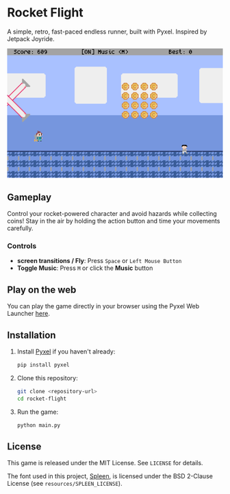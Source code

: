 # Rocket Flight

A simple, retro, fast-paced endless runner, built with Pyxel.
Inspired by Jetpack Joyride.

![Alt text](screenshots/01.gif)

## Gameplay

Control your rocket-powered character and avoid hazards while collecting coins! Stay in the air by holding the action button and time your movements carefully.

### Controls
- **screen transitions / Fly**: Press `Space` or `Left Mouse Button`
- **Toggle Music**: Press `M` or click the **Music** button

## Play on the web
You can play the game directly in your browser using the Pyxel Web Launcher [here](https://kitao.github.io/pyxel/wasm/launcher/?play=nadi726.Rocket-Flight.dist.rocket-flight).

## Installation

1. Install [Pyxel](https://github.com/kitao/pyxel) if you haven't already:
   ```sh
   pip install pyxel
   ```
2. Clone this repository:
   ```sh
   git clone <repository-url>
   cd rocket-flight
   ```
3. Run the game:
   ```sh
   python main.py
   ```

## License

This game is released under the MIT License. See `LICENSE` for details.

The font used in this project, [Spleen](https://github.com/fcambus/spleen), is licensed under the BSD 2-Clause License (see `resources/SPLEEN_LICENSE`).
